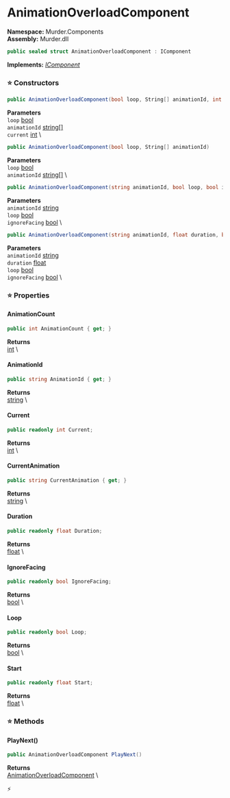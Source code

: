 # AnimationOverloadComponent

**Namespace:** Murder.Components \
**Assembly:** Murder.dll

```csharp
public sealed struct AnimationOverloadComponent : IComponent
```

**Implements:** _[IComponent](/Bang/Components/IComponent.html)_

### ⭐ Constructors
```csharp
public AnimationOverloadComponent(bool loop, String[] animationId, int current)
```

**Parameters** \
`loop` [bool](https://learn.microsoft.com/en-us/dotnet/api/System.Boolean?view=net-7.0) \
`animationId` [string[]](https://learn.microsoft.com/en-us/dotnet/api/System.String?view=net-7.0) \
`current` [int](https://learn.microsoft.com/en-us/dotnet/api/System.Int32?view=net-7.0) \

```csharp
public AnimationOverloadComponent(bool loop, String[] animationId)
```

**Parameters** \
`loop` [bool](https://learn.microsoft.com/en-us/dotnet/api/System.Boolean?view=net-7.0) \
`animationId` [string[]](https://learn.microsoft.com/en-us/dotnet/api/System.String?view=net-7.0) \

```csharp
public AnimationOverloadComponent(string animationId, bool loop, bool ignoreFacing)
```

**Parameters** \
`animationId` [string](https://learn.microsoft.com/en-us/dotnet/api/System.String?view=net-7.0) \
`loop` [bool](https://learn.microsoft.com/en-us/dotnet/api/System.Boolean?view=net-7.0) \
`ignoreFacing` [bool](https://learn.microsoft.com/en-us/dotnet/api/System.Boolean?view=net-7.0) \

```csharp
public AnimationOverloadComponent(string animationId, float duration, bool loop, bool ignoreFacing)
```

**Parameters** \
`animationId` [string](https://learn.microsoft.com/en-us/dotnet/api/System.String?view=net-7.0) \
`duration` [float](https://learn.microsoft.com/en-us/dotnet/api/System.Single?view=net-7.0) \
`loop` [bool](https://learn.microsoft.com/en-us/dotnet/api/System.Boolean?view=net-7.0) \
`ignoreFacing` [bool](https://learn.microsoft.com/en-us/dotnet/api/System.Boolean?view=net-7.0) \

### ⭐ Properties
#### AnimationCount
```csharp
public int AnimationCount { get; }
```

**Returns** \
[int](https://learn.microsoft.com/en-us/dotnet/api/System.Int32?view=net-7.0) \
#### AnimationId
```csharp
public string AnimationId { get; }
```

**Returns** \
[string](https://learn.microsoft.com/en-us/dotnet/api/System.String?view=net-7.0) \
#### Current
```csharp
public readonly int Current;
```

**Returns** \
[int](https://learn.microsoft.com/en-us/dotnet/api/System.Int32?view=net-7.0) \
#### CurrentAnimation
```csharp
public string CurrentAnimation { get; }
```

**Returns** \
[string](https://learn.microsoft.com/en-us/dotnet/api/System.String?view=net-7.0) \
#### Duration
```csharp
public readonly float Duration;
```

**Returns** \
[float](https://learn.microsoft.com/en-us/dotnet/api/System.Single?view=net-7.0) \
#### IgnoreFacing
```csharp
public readonly bool IgnoreFacing;
```

**Returns** \
[bool](https://learn.microsoft.com/en-us/dotnet/api/System.Boolean?view=net-7.0) \
#### Loop
```csharp
public readonly bool Loop;
```

**Returns** \
[bool](https://learn.microsoft.com/en-us/dotnet/api/System.Boolean?view=net-7.0) \
#### Start
```csharp
public readonly float Start;
```

**Returns** \
[float](https://learn.microsoft.com/en-us/dotnet/api/System.Single?view=net-7.0) \
### ⭐ Methods
#### PlayNext()
```csharp
public AnimationOverloadComponent PlayNext()
```

**Returns** \
[AnimationOverloadComponent](/Murder/Components/AnimationOverloadComponent.html) \



⚡